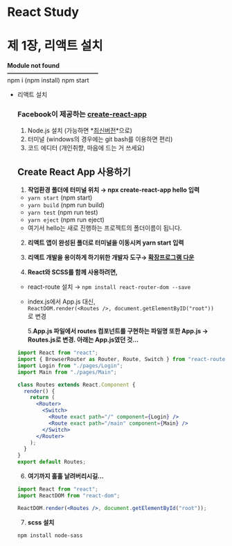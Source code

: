 # React Study

# 제 1장, 리액트 설치

**Module not found  
———————————————**  
 npm i (npm install)
npm start

- 리액트 설치

  ### Facebook이 제공하는 [create-react-app](https://github.com/facebook/create-react-app)

  1. Node.js 설치 (가능하면 *[최신버전](https://nodejs.org/en/)*으로)
  2. 터미널 (windows의 경우에는 git bash를 이용하면 편리)
  3. 코드 에디터 (개인취향, 마음에 드는 거 쓰세요)

  ## Create React App 사용하기

  1. **작업환경 폴더에 터미널 위치 → npx create-react-app hello 입력**

  - `yarn start` (npm start)
  - `yarn build` (npm run build)
  - `yarn test` (npm run test)
  - `yarn eject` (npm run eject)

  * 여기서 hello는 새로 진행하는 프로젝트의 폴더이름이 됩니다.

  2. **리액트 앱이 완성된 폴더로 터미널을 이동시켜 yarn start 입력**

  3. **리액트 개발을 용이하게 하기위한 개발자 도구→ [확장프로그램 다운](https://chrome.google.com/webstore/detail/react-developer-tools/fmkadmapgofadopljbjfkapdkoienihi?hl=en-US)**

  4. **React와 SCSS를 함께 사용하려면,**

  - react-route 설치 → `npm install react-router-dom --save`
  - index.js에서 App.js 대신,  
     `ReactDOM.render(<Routes />, document.getElementByID("root"))`  
     로 변경

    5.**App.js 파일에서 routes 컴포넌트를 구현하는 파일명 또한 App.js → Routes.js로 변경. 아래는 App.js였던 것...**

  ```jsx
  import React from "react";
  import { BrowserRouter as Router, Route, Switch } from "react-router-dom";
  import Login from "./pages/Login";
  import Main from "./pages/Main";

  class Routes extends React.Component {
    render() {
      return (
        <Router>
          <Switch>
            <Route exact path="/" component={Login} />
            <Route exact path="/main" component={Main} />
          </Switch>
        </Router>
      );
    }
  }
  export default Routes;
  ```

  6. **여기까지 훌훌 날려버리시길...**

  ```jsx
  import React from "react";
  import ReactDOM from "react-dom";

  ReactDOM.render(<Routes />, document.getElementById("root"));
  ```

  7. **scss 설치**

  ```bash
  npm install node-sass
  ```
